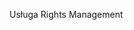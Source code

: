 <Token xmlns:xlink="http://www.w3.org/1999/xlink">Usługa Rights Management</Token>

<!--HONumber=Mar16_HO1-->


